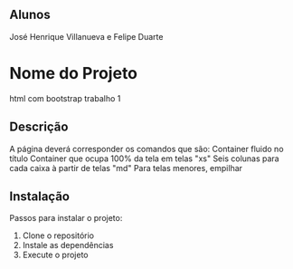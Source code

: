 ## Alunos
José Henrique Villanueva
e
Felipe Duarte

# Nome do Projeto
html com bootstrap trabalho 1
## Descrição
A página deverá corresponder os comandos que são:
Container fluido no título
Container que ocupa 100% da tela em telas "xs"
Seis colunas para cada caixa à partir de telas "md"
Para telas menores, empilhar

## Instalação
Passos para instalar o projeto:
1. Clone o repositório
2. Instale as dependências
3. Execute o projeto


